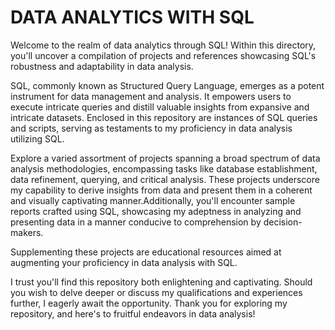 # DATA ANALYTICS WITH SQL

Welcome to the realm of data analytics through SQL! Within this directory, you'll uncover a compilation of projects and references showcasing SQL's robustness and adaptability in data analysis.

SQL, commonly known as Structured Query Language, emerges as a potent instrument for data management and analysis. It empowers users to execute intricate queries and distill valuable insights from expansive and intricate datasets. Enclosed in this repository are instances of SQL queries and scripts, serving as testaments to my proficiency in data analysis utilizing SQL.

Explore a varied assortment of projects spanning a broad spectrum of data analysis methodologies, encompassing tasks like database establishment, data refinement, querying, and critical analysis. These projects underscore my capability to derive insights from data and present them in a coherent and visually captivating manner.Additionally, you'll encounter sample reports crafted using SQL, showcasing my adeptness in analyzing and presenting data in a manner conducive to comprehension by decision-makers.

Supplementing these projects are educational resources aimed at augmenting your proficiency in data analysis with SQL.

I trust you'll find this repository both enlightening and captivating. Should you wish to delve deeper or discuss my qualifications and experiences further, I eagerly await the opportunity. 
Thank you for exploring my repository, and here's to fruitful endeavors in data analysis!
